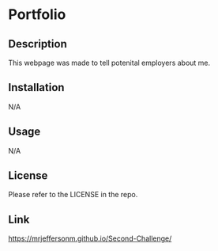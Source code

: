 # Portfolio

## Description

This webpage was made to tell potenital employers about me.

## Installation

N/A

## Usage

N/A

## License

Please refer to the LICENSE in the repo.

## Link

https://mrjeffersonm.github.io/Second-Challenge/
